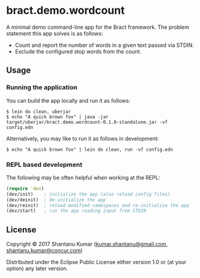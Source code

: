 # bract.demo.wordcount

A minimal demo command-line app for the Bract framework. The problem statement this app solves is as follows:

- Count and report the number of words in a given text passed via STDIN.
- Exclude the configured stop words from the count.


## Usage

### Running the application

You can build the app locally and run it as follows:

```shell
$ lein do clean, uberjar
$ echo "A quick brown fox" | java -jar target/uberjar/bract.demo.wordcount-0.1.0-standalone.jar -vf config.edn
```

Alternatively, you may like to run it as follows in development:

```shell
$ echo "A quick brown fox" | lein do clean, run -vf config.edn
```


### REPL based development

The following may be often helpful when working at the REPL:

```clojure
(require 'dev)
(dev/init)    ; initialize the app (also reload config files)
(dev/deinit)  ; de-initialize the app
(dev/reinit)  ; reload modified namespaces and re-initialize the app
(dev/start)   ; run the app reading input from STDIN
```


## License

Copyright © 2017 Shantanu Kumar (kumar.shantanu@gmail.com, shantanu.kumar@concur.com)

Distributed under the Eclipse Public License either version 1.0 or (at
your option) any later version.
